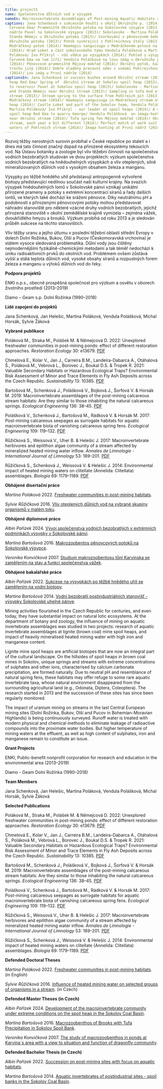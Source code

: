 ```yaml
---
title: project5
name: Společenstva důlních vod a výsypek
nameEn: Macroinvertebrate Assemblages of Post-mining Aquatic Habitats and Spoil Heaps
captions: Jana Schenková v sukcesním houští v okolí Okružního p. (2014)/ Výsypka
  Červená Ema/ Prameniště Okružního potoka na Sokolovské výsypce (2013)/ Přítok
  nádrže Pavel na Sokolovské výsypce (2013)/ Sokolovsko - Martina Poláková a
  Standa Němejc u Okružního potoka (2013)/ Vzorkování v pěnovcovém bahně
  Okružního potoka (2013)/ Potok vyvěrající z Pohlreichovy štoly (2013)/
  Modráčkový potok (2014)/ Haemopis sanguisuga v Modráčkovém potoce na výsypce
  (2014)/ Hrad Loket a část sokolovského týmu Vendula Polášková a Martina
  Poláková/ Ivo Přikryl - náš vůdce po výsypkách (2014)/ Pohled z výsypky
  Červená Ema na lom Jiří/ Vendula Polášková na lovu imág u Okružního potoka
  (2014)/ Pěnovcové prameniště Májový mokřad (2014)/ Okružní potok, každý rok
  trochu jiný (2014)/ Dobře sladěný pracovní oděv s vodami Pohlreichova potoka
  (2014)/ Lov imág u První nádrže (2014)
captionsEn: Jana Schenková in success bushes around Okružní stream (2014)/ Spoil
  heap Red Ema/ Spring of  Okružní stream at Sokolov spoil heap (2013)/ Inflow
  to reservoir Pavel at Sokolov spoil heap (2013)/ Sokolovsko - Martina Poláková
  and Standa Němejc near Okružní stream (2013)/ Sampling in tufa mud of Okružní
  stream (2013)/ Stream spring to the surface from Pohlreich pit (2013)/
  Modráčkový stream (2014)/ Haemopis sanguisuga in Modráčkový stream at spoil
  heap (2014)/ Castle Loket and part of the Sokolov team, Vendula Polášková and
  Martina Poláková/ Ivo Přikryl - our leader at spoil heaps (2014)/ A view from
  spoil heap Red Ema to quarry George/ Vendula Polášková  on imaga-hunting-spree
  near Okružní stream (2014)/ Tufa spring fen Májový mokřad (2014)/ Okružní
  stream, each year a bit different (2014)/ Perfect match of work suit and
  waters of Pohlreich stream (2014)/ Imaga hunting at První nádrž (2014)
---
```

<div class="cz">
Rozvoj těžby nerostných surovin probíhal v České republice po staletí a i dnes má tato činnost značný dopad na přirozené ekosystémy tekoucích vod. Na Ústavu botaniky a zoologie byl vliv těžební činnosti na společenstva vodních bezobratlých studován ve dvou projektech: výzkum společenstva vodních bezobratlých na hnědouhelných výsypkách a vliv oteplených, silně mineralizovaných důlních vod s vysokým obsahem železa a manganu.

Výsypky po těžbě hnědého uhlí představují antropogenně vytvořené biotopy představující nedílnou součást naší kulturní krajiny. Na svazích výsypek hnědouhelných lomů v Sokolovské pánvi vznikají unikátní přirozené prameny a potoky s extrémní koncentrací síranů a řady dalších iontů, ve kterých také dochází ke srážení pěnovce. Díky neutrálnímu pH a podobnosti s přirozenými pěnovcovými potoky mohou představovat náhradní stanoviště pro některé vzácné druhy vodních bezobratlých, jejichž přirozená stanoviště v okolní zemědělské krajině vymizela – zejména vážek, dvoukřídlého hmyzu a brouků. Výzkum probíhá od roku 2013 a je sledován průběh sukcese na těchto stanovištích.

Vliv těžby uranu a jejího útlumu v poslední těžební oblasti střední Evropy v dolech Dolní Rožínka, Bukov, Olší a Pucov (Českomoravská vrchovina) je státem vysoce sledovaná problematika. Důlní vody jsou čištěny nejmodernějšími fyzikálně-chemickými metodami a tak téměř nedochází k úniku radioaktivních prvků do okolních vod. Problémem ovšem zůstává vyšší a stálá teplota důlních vod, vysoké obsahy síranů a rozpustných forem železa a manganu u výtoků důlních vod do řeky.

**Podpora projektů**

ENKI o.p.s., obecně prospěšná společnost pro výzkum a osvětu v oborech životního prostředí (2013–2019)

Diamo – Geam s.p. Dolní Rožínka (1990–2018)

**Lidé zapojení do projektů**

Jana Schenková, Jan Helešic, Martina Poláková, Vendula Polášková, Michal Horsák, Sylvie Žáková

<div class="project-publication">

**Vybrané publikace**

Poláková M., Straka M., Polášek M. & Němejcová D. 2022: Unexplored freshwater communities in post-mining ponds: effect of different restoration approaches. *Restoration Ecology* 30: e13679. [PDF](https://doi.org/10.1111/rec.13679)

Chmelová E., Kolar V., Jan J., Carreira B.M., Landeira-Dabarca A., Otáhalová Š., Poláková M., Vebrová L., Borovec J., Boukal D.S. & Tropek R. 2021: Valuable Secondary Habitats or Hazardous Ecological Traps? Environmental Risk Assessment of Minor and Trace Elements in Fly Ash Deposits across the Czech Republic. *Sustainability* 13: 10385. [PDF](https://doi.org/10.3390/su131810385)

Bartošová M., Schenková J., Polášková V., Bojková J., Šorfová V. & Horsák M. 2019: Macroinvertebrate assemblages of the post-mining calcareous stream
 habitats: Are they similar to those inhabiting the natural calcareous springs. *Ecological Engineering* 136: 38–45. [PDF](https://doi.org/10.1016/j.ecoleng.2019.05.023)

Polášková V., Schenková J., Bartošová M., Rádková V. & Horsák M. 2017: Post-mining calcareous seepages as surrogate habitats for aquatic macroinvertebrate biota of vanishing calcareous spring fens. *Ecological
Engineering* 109: 119–132. [PDF](https://doi.org/10.1016/j.ecoleng.2017.08.023)

Růžičková S., Weissová V., Uher B. & Helešic J. 2017: Macroinvertebrate herbivores and epilithon algae
community of a stream affected by mineralized heated mining water inflow. *Annales de Limnologie -
International Journal of Limnology* 53: 189–201. [PDF](https://doi.org/10.1051/limn/2017003)

Růžičková S., Schenková J., Weissová V. & Helešic J. 2014: Environmental impact of heated mining waters on
clitellate (Annelida: Clitellata) assemblages. *Biologia* 69: 1179–1189. [PDF](https://link.springer.com/content/pdf/10.2478/s11756-014-0424-2.pdf)

</div>

<div class="project-theses">

**Obhájené disertační práce**

*M﻿artina Poláková* 2022. [Freshwater communities in post-mining habitats](https://is.muni.cz/th/ors1p/?lang=cs;info=1).

*Sylvie Růžičková* 2016. [Vliv oteplených důlních vod na vybrané skupiny organismů v malém toku](https://is.muni.cz/th/okij3/).

**Obhájené diplomové práce**

*A﻿lbín Pařízek* 2024. [Vývoj společenstva vodních bezobratlých v extrémních podmínkách výsypky v Sokolovské pánvi](https://is.muni.cz/th/thfs6/?lang=cs).

*Martina Bartošová* 2016. [Makrozoobentos pěnovcových potoků na Sokolovské výsypce](https://is.muni.cz/th/qo18e/?lang=cs).

*Veronika Konvičková* 2007. [Studium makrozoobentosu tůní Karvinska se zaměřením na stav a funkci společenstva vážek](https://is.muni.cz/th/p4qj3/?lang=cs).

**Obhájené bakalářské práce**

*A﻿lbín Pařízek* 2022. [Sukcese na výsypkách po těžbě hnědého uhlí se zaměřením na vodní biotopy](https://is.muni.cz/th/drycw/?lang=cs).

*Martina Bartošová* 2014. [Vodní bezobratlí postindustriálních stanovišť - výsypky Sokolovské uhelné pánve](https://is.muni.cz/th/zfva5/?lang=cs).

</div>
</div>

<div class="en">
Mining activities flourished in the Czech Republic for centuries, and even today, they have substantial impact on natural lotic ecosystems. At the department of botany and zoology, the influence of mining on aquatic invertebrate assemblages was studied in two projects: research of aquatic invertebrate assemblages at lignite (brown coal) mine spoil heaps, and impact of heavily mineralised heated mining water with high iron and manganese content.

Lignite mine spoil heaps are artificial biotopes that are now an integral part of the cultural landscape. On the hillsides of spoil heaps in brown coal mines in Sokolov, unique springs and streams with extreme concentrations of sulphates and other ions, characterised by calcium carbonate precipitation, are formed naturally. Due to neutral pH and resemblance of natural spring fens, these habitats may offer refuge to some rare aquatic invertebrate taxa, whose natural environment disappeared from the surrounding agricultural land (e.g., Odonata, Diptera, Coleoptera). The research started in 2013 and the succession of these sites has since been regularly monitored.

The impact of uranium mining on streams in the last Central European mining sites (Dolní Rožínka, Bukov, Olší and Pucov in Bohemian-Moravian Highlands) is being continuously surveyed. Runoff water is treated with modern physical and chemical methods to eliminate leakage of radioactive compounds into the proximate water bodies. But higher temperature of mining waters at the effluent, as well as high content of sulphates, iron and manganese remain to constitute an issue.

**Grant Projects**

ENKI, Public-benefit nonprofit corporation for research and education in the environmental area (2013–2019)

Diamo - Geam Dolní Rožínka (1990–2018)

**Team Members**

Jana Schenková, Jan Helešic, Martina Poláková, Vendula Polášková, Michal Horsák, Sylvie Žáková

<div class="project-publication">

**Selected Publications**

Poláková M., Straka M., Polášek M. & Němejcová D. 2022: Unexplored freshwater communities in post-mining ponds: effect of different restoration approaches. *Restoration Ecology* 30: e13679. [PDF](https://doi.org/10.1111/rec.13679)

Chmelová E., Kolar V., Jan J., Carreira B.M., Landeira-Dabarca A., Otáhalová Š., Poláková M., Vebrová L., Borovec J., Boukal D.S. & Tropek R. 2021: Valuable Secondary Habitats or Hazardous Ecological Traps? Environmental Risk Assessment of Minor and Trace Elements in Fly Ash Deposits across the Czech Republic. *Sustainability* 13: 10385. [PDF](https://doi.org/10.3390/su131810385)

Bartošová M., Schenková J., Polášková V., Bojková J., Šorfová V. & Horsák M. 2019: Macroinvertebrate assemblages of the post-mining calcareous stream
 habitats: Are they similar to those inhabiting the natural calcareous springs. *Ecological Engineering* 136: 38–45. [PDF](https://doi.org/10.1016/j.ecoleng.2019.05.023)

Polášková V., Schenková J., Bartošová M., Rádková V. & Horsák M. 2017: Post-mining calcareous seepages as surrogate habitats for aquatic macroinvertebrate biota of vanishing calcareous spring fens. *Ecological
Engineering* 109: 119–132. [PDF](https://doi.org/10.1016/j.ecoleng.2017.08.023)

Růžičková S., Weissová V., Uher B. & Helešic J. 2017: Macroinvertebrate herbivores and epilithon algae
community of a stream affected by mineralized heated mining water inflow. *Annales de Limnologie -
International Journal of Limnology* 53: 189–201. [PDF](https://doi.org/10.1051/limn/2017003)

Růžičková S., Schenková J., Weissová V. & Helešic J. 2014: Environmental impact of heated mining waters on
clitellate (Annelida: Clitellata) assemblages. *Biologia* 69: 1179–1189. [PDF](https://link.springer.com/content/pdf/10.2478/s11756-014-0424-2.pdf)

</div>

<div class="project-theses">

**Defended Doctoral Theses**

*M﻿artina Poláková* 2022. [Freshwater communities in post-mining habitats](https://is.muni.cz/th/ors1p/?lang=en;info=1). (in English)

*Sylvie Růžičková* 2016. [](https://is.muni.cz/th/okij3/)[Influence of heated mining water on selected groups of organisms in a stream](https://is.muni.cz/th/okij3/disertace_SR.pdf?lang=en;info=1). (in Czech)

**Defended Master Theses (in Czech)**

*A﻿lbín Pařízek* 2024. [Development of the macroinvertebrate community under extreme conditions on the spoil heap in the Sokolov Coal Basin](https://is.muni.cz/th/thfs6/?lang=en).

*Martina Bartošová* 2016. [](https://is.muni.cz/th/qo18e/?lang=cs)[Macrozoobenthos of Brooks with Tufa Precipitation in Sokolov Spoil Bank](https://is.muni.cz/th/qo18e/?lang=en).

*Veronika Konvičková* 2007. [](https://is.muni.cz/th/p4qj3/?lang=cs)[The study of macrozoobenthos in ponds at Karvina´s area with a view to situation and function of dragonfly community](https://is.muni.cz/th/p4qj3/?lang=en).[](https://is.muni.cz/th/p4qj3/?lang=cs)

**Defended Bachelor Thesis (in Czech)**

*A﻿lbín Pařízek* 2022. [Succession on post-mining sites with focus on aquatic habitats](https://is.muni.cz/th/drycw/?lang=en).

*Martina Bartošová* 2014. [](https://is.muni.cz/th/zfva5/?lang=cs)[Aquatic invertebrates of postindustrial sites - spoil banks in the Sokolov Coal Basin](https://is.muni.cz/th/zfva5/?lang=en).

</div>
</div>